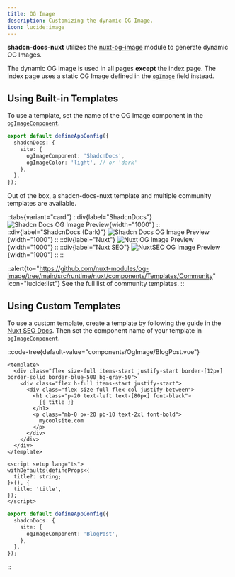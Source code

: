 ```yaml
---
title: OG Image
description: Customizing the dynamic OG Image.
icon: lucide:image
---
```


**shadcn-docs-nuxt** utilizes the [nuxt-og-image](https://nuxtseo.com/og-image/getting-started/installation) module to generate dynamic OG Images.

The dynamic OG Image is used in all pages **except** the index page. The index page uses a static OG Image defined in the [`ogImage`](/api/configuration/shadcn-docs#site) field instead.

## Using Built-in Templates

To use a template, set the name of the OG Image component in the [`ogImageComponent`](/api/configuration/shadcn-docs#site).

```ts [app.config.ts]
export default defineAppConfig({
  shadcnDocs: {
    site: {
      ogImageComponent: 'ShadcnDocs',
      ogImageColor: 'light', // or 'dark'
    },
  },
});
```

Out of the box, a shadcn-docs-nuxt template and multiple community templates are available.

::tabs{variant="card"}
  ::div{label="ShadcnDocs"}
    ![Shadcn Docs OG Image Preview](/og-shadcn-docs.png){width="1000"}
  ::
  ::div{label="ShadcnDocs (Dark)"}
    ![Shadcn Docs OG Image Preview](/og-shadcn-docs-dark.png){width="1000"}
  ::
  ::div{label="Nuxt"}
    ![Nuxt OG Image Preview](/og-nuxt.png){width="1000"}
  ::
  ::div{label="Nuxt SEO"}
    ![NuxtSEO OG Image Preview](/og-nuxt-seo.png){width="1000"}
  ::
::

::alert{to="https://github.com/nuxt-modules/og-image/tree/main/src/runtime/nuxt/components/Templates/Community" icon="lucide:list"}
See the full list of community templates.
::

## Using Custom Templates

To use a custom template, create a template by following the guide in the [Nuxt SEO Docs](https://nuxtseo.com/og-image/getting-started/getting-familar-with-nuxt-og-image#_1-create-your-template-component). Then set the component name of your template in `ogImageComponent`.

::code-tree{default-value="components/OgImage/BlogPost.vue"}
```vue [components/OgImage/BlogPost.vue]
<template>
  <div class="flex size-full items-start justify-start border-[12px] border-solid border-blue-500 bg-gray-50">
    <div class="flex h-full items-start justify-start">
      <div class="flex size-full flex-col justify-between">
        <h1 class="p-20 text-left text-[80px] font-black">
          {{ title }}
        </h1>
        <p class="mb-0 px-20 pb-10 text-2xl font-bold">
          mycoolsite.com
        </p>
      </div>
    </div>
  </div>
</template>

<script setup lang="ts">
withDefaults(defineProps<{
  title?: string;
}>(), {
  title: 'title',
});
</script>
```

```ts [app.config.ts]
export default defineAppConfig({
  shadcnDocs: {
    site: {
      ogImageComponent: 'BlogPost',
    },
  },
});
```
::

